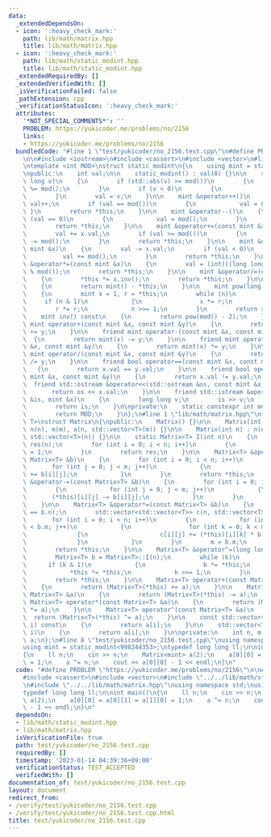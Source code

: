 ```yaml
---
data:
  _extendedDependsOn:
  - icon: ':heavy_check_mark:'
    path: lib/math/matrix.hpp
    title: lib/math/matrix.hpp
  - icon: ':heavy_check_mark:'
    path: lib/math/static_modint.hpp
    title: lib/math/static_modint.hpp
  _extendedRequiredBy: []
  _extendedVerifiedWith: []
  _isVerificationFailed: false
  _pathExtension: cpp
  _verificationStatusIcon: ':heavy_check_mark:'
  attributes:
    '*NOT_SPECIAL_COMMENTS*': ''
    PROBLEM: https://yukicoder.me/problems/no/2156
    links:
    - https://yukicoder.me/problems/no/2156
  bundledCode: "#line 1 \"test/yukicoder/no_2156.test.cpp\"\n#define PROBLEM \"https://yukicoder.me/problems/no/2156\"\
    \n\n#include <iostream>\n#include <cassert>\n#include <vector>\n#line 1 \"lib/math/static_modint.hpp\"\
    \ntemplate <int MOD>\nstruct static_modint\n{\n    using mint = static_modint;\n\
    \npublic:\n    int val;\n\n    static_modint() : val(0) {}\n\n    static_modint(long\
    \ long v)\n    {\n        if (std::abs(v) >= mod())\n        {\n            v\
    \ %= mod();\n        }\n        if (v < 0)\n        {\n            v += mod();\n\
    \        }\n        val = v;\n    }\n\n    mint &operator++()\n    {\n       \
    \ val++;\n        if (val == mod())\n        {\n            val = 0;\n       \
    \ }\n        return *this;\n    }\n\n    mint &operator--()\n    {\n        if\
    \ (val == 0)\n        {\n            val = mod();\n        }\n        val--;\n\
    \        return *this;\n    }\n\n    mint &operator+=(const mint &x)\n    {\n\
    \        val += x.val;\n        if (val >= mod())\n        {\n            val\
    \ -= mod();\n        }\n        return *this;\n    }\n\n    mint &operator-=(const\
    \ mint &x)\n    {\n        val -= x.val;\n        if (val < 0)\n        {\n  \
    \          val += mod();\n        }\n        return *this;\n    }\n\n    mint\
    \ &operator*=(const mint &x)\n    {\n        val = (int)((long long)val * x.val\
    \ % mod());\n        return *this;\n    }\n\n    mint &operator/=(const mint &x)\n\
    \    {\n        *this *= x.inv();\n        return *this;\n    }\n\n    mint operator-()\n\
    \    {\n        return mint() - *this;\n    }\n\n    mint pow(long long n) const\n\
    \    {\n        mint x = 1, r = *this;\n        while (n)\n        {\n       \
    \     if (n & 1)\n            {\n                x *= r;\n            }\n    \
    \        r *= r;\n            n >>= 1;\n        }\n        return x;\n    }\n\n\
    \    mint inv() const\n    {\n        return pow(mod() - 2);\n    }\n\n    friend\
    \ mint operator+(const mint &x, const mint &y)\n    {\n        return mint(x)\
    \ += y;\n    }\n\n    friend mint operator-(const mint &x, const mint &y)\n  \
    \  {\n        return mint(x) -= y;\n    }\n\n    friend mint operator*(const mint\
    \ &x, const mint &y)\n    {\n        return mint(x) *= y;\n    }\n\n    friend\
    \ mint operator/(const mint &x, const mint &y)\n    {\n        return mint(x)\
    \ /= y;\n    }\n\n    friend bool operator==(const mint &x, const mint &y)\n \
    \   {\n        return x.val == y.val;\n    }\n\n    friend bool operator!=(const\
    \ mint &x, const mint &y)\n    {\n        return x.val != y.val;\n    }\n\n  \
    \  friend std::ostream &operator<<(std::ostream &os, const mint &x)\n    {\n \
    \       return os << x.val;\n    }\n\n    friend std::istream &operator>>(std::istream\
    \ &is, mint &x)\n    {\n        long long v;\n        is >> v;\n        x = mint(v);\n\
    \        return is;\n    }\n\nprivate:\n    static constexpr int mod()\n    {\n\
    \        return MOD;\n    }\n};\n#line 1 \"lib/math/matrix.hpp\"\ntemplate <typename\
    \ T>\nstruct Matrix\n{\npublic:\n    Matrix() {}\n\n    Matrix(int n, int m) :\
    \ n(n), m(m), a(n, std::vector<T>(m)) {}\n\n    Matrix(int n) : n(n), m(n), a(n,\
    \ std::vector<T>(n)) {}\n\n    static Matrix<T> I(int n)\n    {\n        Matrix<T>\
    \ res(n);\n        for (int i = 0; i < n; i++)\n        {\n            res[i][i]\
    \ = 1;\n        }\n        return res;\n    }\n\n    Matrix<T> &operator+=(const\
    \ Matrix<T> &b)\n    {\n        for (int i = 0; i < n; i++)\n        {\n     \
    \       for (int j = 0; j < m; j++)\n            {\n                (*this)[i][j]\
    \ += b[i][j];\n            }\n        }\n        return *this;\n    }\n\n    Matrix<T>\
    \ &operator-=(const Matrix<T> &b)\n    {\n        for (int i = 0; i < n; i++)\n\
    \        {\n            for (int j = 0; j < m; j++)\n            {\n         \
    \       (*this)[i][j] -= b[i][j];\n            }\n        }\n        return *this;\n\
    \    }\n\n    Matrix<T> &operator*=(const Matrix<T> &b)\n    {\n        assert(m\
    \ == b.n);\n        std::vector<std::vector<T>> c(n, std::vector<T>(b.m));\n \
    \       for (int i = 0; i < n; i++)\n        {\n            for (int j = 0; j\
    \ < b.m; j++)\n            {\n                for (int k = 0; k < m; k++)\n  \
    \              {\n                    c[i][j] += (*this)[i][k] * b[k][j];\n  \
    \              }\n            }\n        }\n        m = b.m;\n        a.swap(c);\n\
    \        return *this;\n    }\n\n    Matrix<T> &operator^=(long long k)\n    {\n\
    \        Matrix<T> b = Matrix<T>::I(n);\n        while (k)\n        {\n      \
    \      if (k & 1)\n            {\n                b *= *this;\n            }\n\
    \            *this *= *this;\n            k >>= 1;\n        }\n        a.swap(b.a);\n\
    \        return *this;\n    }\n\n    Matrix<T> operator+(const Matrix<T> &a)\n\
    \    {\n        return (Matrix<T>(*this) += a);\n    }\n\n    Matrix<T> operator-(const\
    \ Matrix<T> &a)\n    {\n        return (Matrix<T>(*this) -= a);\n    }\n\n   \
    \ Matrix<T> operator*(const Matrix<T> &a)\n    {\n        return (Matrix<T>(*this)\
    \ *= a);\n    }\n\n    Matrix<T> operator^(const Matrix<T> &a)\n    {\n      \
    \  return (Matrix<T>(*this) ^= a);\n    }\n\n    const std::vector<T> &operator[](int\
    \ i) const\n    {\n        return a[i];\n    }\n\n    std::vector<T> &operator[](int\
    \ i)\n    {\n        return a[i];\n    }\n\nprivate:\n    int n, m;\n    std::vector<std::vector<T>>\
    \ a;\n};\n#line 8 \"test/yukicoder/no_2156.test.cpp\"\nusing namespace std;\n\
    using mint = static_modint<998244353>;\ntypedef long long ll;\n\nint main()\n\
    {\n    ll n;\n    cin >> n;\n    Matrix<mint> a(2);\n    a[0][0] = a[0][1] = a[1][0]\
    \ = 1;\n    a ^= n;\n    cout << a[0][0] - 1 << endl;\n}\n"
  code: "#define PROBLEM \"https://yukicoder.me/problems/no/2156\"\n\n#include <iostream>\n\
    #include <cassert>\n#include <vector>\n#include \"../../lib/math/static_modint.hpp\"\
    \n#include \"../../lib/math/matrix.hpp\"\nusing namespace std;\nusing mint = static_modint<998244353>;\n\
    typedef long long ll;\n\nint main()\n{\n    ll n;\n    cin >> n;\n    Matrix<mint>\
    \ a(2);\n    a[0][0] = a[0][1] = a[1][0] = 1;\n    a ^= n;\n    cout << a[0][0]\
    \ - 1 << endl;\n}\n"
  dependsOn:
  - lib/math/static_modint.hpp
  - lib/math/matrix.hpp
  isVerificationFile: true
  path: test/yukicoder/no_2156.test.cpp
  requiredBy: []
  timestamp: '2023-01-14 04:39:36+09:00'
  verificationStatus: TEST_ACCEPTED
  verifiedWith: []
documentation_of: test/yukicoder/no_2156.test.cpp
layout: document
redirect_from:
- /verify/test/yukicoder/no_2156.test.cpp
- /verify/test/yukicoder/no_2156.test.cpp.html
title: test/yukicoder/no_2156.test.cpp
---
```

